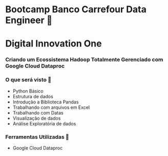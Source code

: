 # Bootcamp Banco Carrefour Data Engineer :bank:

# Digital Innovation One



### **Criando um Ecossistema Hadoop Totalmente Gerenciado com Google Cloud Dataproc**

### O que será visto :page_facing_up:

- Python Básico
 - Estrutura de dados
 - Introdução a Biblioteca Pandas
 - Trabalhando com arquivos em Excel
 - Trabalhando com Datas
 - Visualização de dados
 - Análise Exploratória de dados

### Ferramentas Utilizadas :wrench:

- Google Cloud Dataproc

